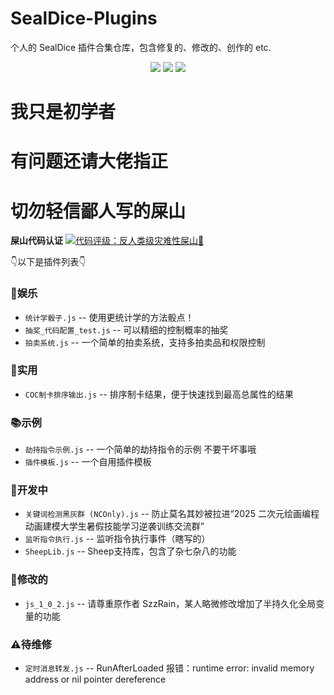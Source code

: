 # SealDice-Plugins
个人的 SealDice 插件合集仓库，包含修复的、修改的、创作的 etc.

<p align="center">
  <img src="https://img.shields.io/badge/JavaScript-ES6-F7DF1E?style=flat&logo=javascript&logoColor=black">
  <img src="https://img.shields.io/badge/SealDice--Core-150--dev-2ecc71?style=flat&logo=github&logoColor=white">
  <img src="https://img.shields.io/badge/License-MIT-blue.svg?style=flat&logo=mit&logoColor=white">
</p>

# 我只是初学者
# 有问题还请大佬指正
# 切勿轻信鄙人写的屎山

**屎山代码认证**
[![代码评级：反人类级灾难性屎山💩](https://img.shields.io/static/v1?label=代码评级&message=反人类级灾难性屎山💩&color=7B5804&style=flat-square&logo=speedtest)](https://github.com/lyjjl/SealDice-Plugins)

👇以下是插件列表👇

### 🧩娱乐
 * `统计学骰子.js` -- 使用更统计学的方法骰点！
 * `抽奖_代码配置_test.js` -- 可以精细的控制概率的抽奖
 * `拍卖系统.js` -- 一个简单的拍卖系统，支持多拍卖品和权限控制

### 💪实用
 * `COC制卡排序输出.js` -- 排序制卡结果，便于快速找到最高总属性的结果

### 📚示例
 * `劫持指令示例.js` -- 一个简单的劫持指令的示例 不要干坏事哦
 * `插件模板.js` -- 一个自用插件模板

### 🚧开发中
 * `关键词检测黑灰群 (NCOnly).js` -- 防止莫名其妙被拉进“2025 二次元绘画编程动画建模大学生暑假技能学习逆袭训练交流群”
 * `监听指令执行.js` -- 监听指令执行事件（瞎写的）
 * `SheepLib.js` -- Sheep支持库，包含了杂七杂八的功能

### 🔧修改的
 * `js_1_0_2.js` -- 请尊重原作者 SzzRain，某人略微修改增加了半持久化全局变量的功能 

### ⚠待维修
 * `定时消息转发.js` -- RunAfterLoaded 报错：runtime error: invalid memory address or nil pointer dereference

